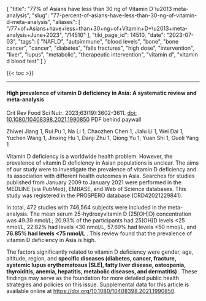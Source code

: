 {
    "title": "77% of Asians have less than 30 ng of Vitamin D \u2013 meta-analysis",
    "slug": "77-percent-of-asians-have-less-than-30-ng-of-vitamin-d-meta-analysis",
    "aliases": [
        "/77+of+Asians+have+less+than+30+ng+of+Vitamin+D+\u2013+meta-analysis+June+2023",
        "/14510"
    ],
    "tiki_page_id": 14510,
    "date": "2023-07-03",
    "tags": [
        "NAFLD",
        "autoimmune",
        "blood levels",
        "bone",
        "bone cancer",
        "cancer",
        "diabetes",
        "falls fractures",
        "high dose",
        "intervention",
        "liver",
        "lupus",
        "metabolic",
        "therapeutic intervention",
        "vitamin d",
        "vitamin d blood test"
    ]
}


{{< toc >}} 

---

#### High prevalence of vitamin D deficiency in Asia: A systematic review and meta-analysis

Crit Rev Food Sci Nutr. 2023;63(19):3602-3611. [doi: 10.1080/10408398.2021.1990850](https://doi.org/10.1080/10408398.2021.1990850) PDF behind paywall

Zhiwei Jiang 1, Rui Pu 1, Na Li 1, Chaozhen Chen 1, Jialu Li 1, Wei Dai 1, Yuchen Wang 1, Jinxing Hu 1, Danji Zhu 1, Qiong Yu 1, Yuan Shi 1, Guoli Yang 1

Vitamin D deficiency is a worldwide health problem. However, the prevalence of vitamin D deficiency in Asian populations is unclear. The aims of our study were to investigate the prevalence of vitamin D deficiency and its association with different health outcomes in Asia. Searches for studies published from January 2009 to January 2021 were performed in the MEDLINE (via PubMed), EMBASE, and Web of Science databases. This study was registered in the PROSPERO database (CRD42021229841). 

In total, 472 studies with 746,564 subjects were included in the meta-analysis. The mean serum 25-hydroxyvitamin D (25<span>[OH]</span>D) concentration was 49.39 nmol/L; 20.93% of the participants had 25(OH)D levels <25 nmol/L, 22.82% had levels <30 nmol/L, 57.69% had levels <50 nmol/L, and  **76.85% had levels <75 nmol/L** . This review found that the prevalence of vitamin D deficiency in Asia is high. 

The factors significantly related to vitamin D deficiency were gender, age, altitude, region, and  **specific diseases (diabetes, cancer, fracture, systemic lupus erythematosus <span>[SLE]</span>, fatty liver disease, osteopenia, thyroiditis, anemia, hepatitis, metabolic diseases, and dermatitis)** . These findings may serve as the foundation for more detailed public health strategies and policies on this issue. Supplemental data for this article is available online at https://doi.org/10.1080/10408398.2021.1990850.